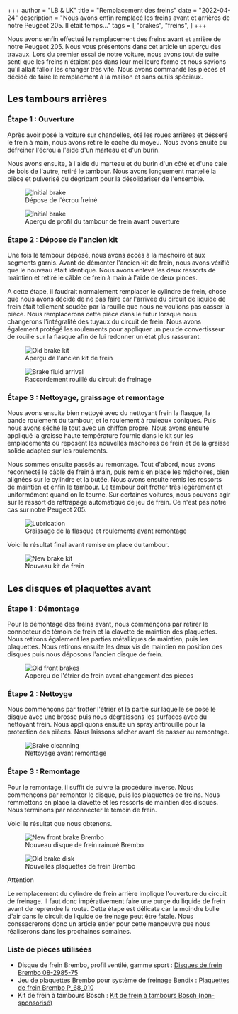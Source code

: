 +++
author = "LB & LK"
title = "Remplacement des freins"
date = "2022-04-24"
description = "Nous avons enfin remplacé les freins avant et arrières de notre Peugeot 205. Il était temps..."
tags = [
    "brakes",
    "freins",
]
+++

Nous avons enfin effectué le remplacement des freins avant et arrière de notre Peugeot 205. Nous vous présentons dans cet article un aperçu des travaux. Lors du premier essai de notre voiture, nous avons tout de suite senti que les freins n'étaient pas dans leur meilleure forme et nous savions qu'il allait falloir les changer très vite. Nous avons commandé les pièces et décidé de faire le remplacment à la maison et sans outils spéciaux.

## Les tambours arrières
### Étape 1 : Ouverture
Après avoir posé la voiture sur chandelles, ôté les roues arrières et désseré le frein à main, nous avons retiré le cache du moyeu. Nous avons enuite pu défreiner l'écrou à l'aide d'un marteau et d'un burin.

Nous avons ensuite, à l'aide du marteau et du burin d'un côté et d'une cale de bois de l'autre, retiré le tambour. Nous avons longuement martellé la pièce et pulverisé du dégripant pour la désolidariser de l'ensemble.

<figure>
    <img loading="lazy" class="image-article" src="/images/brakes-replacement/1.jpg" alt="Initial brake">
    <figcaption class="figure-caption">Dépose de  l'écrou freiné</figcaption>
</figure>

<figure>
  <img loading="lazy" class="image-article" src="/images/brakes-replacement/2.jpg" alt="Initial brake">
  <figcaption class="figure-caption">Aperçu de profil du tambour de frein avant ouverture</figcaption>
</figure>

### Étape 2 : Dépose de l'ancien kit
Une fois le tambour déposé, nous avons accès à la machoire et aux segments garnis. Avant de démonter l'ancien kit de frein, nous avons vérifié que le nouveau était identique. Nous avons enlevé les deux ressorts de maintien et retiré le câble de frein à main à l'aide de deux pinces.

A cette étape, il faudrait normalement remplacer le cylindre de frein, chose que nous avons décidé de ne pas faire car l'arrivée du circuit de liquide de frein était tellement soudée par la rouille que nous ne voulions pas casser la pièce. Nous remplacerons cette pièce dans le futur lorsque nous changerons l'intégralité des tuyaux du circuit de frein. Nous avons également protégé les roulements pour appliquer un peu de convertisseur de rouille sur la flasque afin de lui redonner un état plus rassurant.

<figure>
    <img loading="lazy" class="image-article" src="/images/brakes-replacement/3.jpg" alt="Old brake kit">
    <figcaption class="figure-caption">Aperçu de l'ancien kit de frein</figcaption>
</figure>
<figure>
  <img loading="lazy" class="image-article" src="/images/brakes-replacement/4.jpg" alt="Brake fluid arrival">
  <figcaption class="figure-caption">Raccordement rouillé du circuit de freinage</figcaption>
</figure>

### Étape 3 : Nettoyage, graissage et remontage
Nous avons ensuite bien nettoyé avec du nettoyant frein la flasque, la bande roulement du tambour, et le roulement à rouleaux coniques. Puis nous avons séché le tout avec un chiffon propre. Nous avons ensuite appliqué la graisse haute température fournie dans le kit sur les emplacements où reposent les nouvelles machoires de frein et de la graisse solide adaptée sur les roulements.

Nous sommes ensuite passés au remontage. Tout d'abord, nous avons reconnecté le câble de frein à main, puis remis en place les mâchoires, bien alignées sur le cylindre et la butée. Nous avons ensuite remis les ressorts de maintien et enfin le tambour. Le tambour doit frotter très légèrement et uniformément quand on le tourne. Sur certaines voitures, nous pouvons agir sur le ressort de rattrapage automatique de jeu de frein. Ce n'est pas notre cas sur notre Peugeot 205.

<figure>
    <img loading="lazy" class="image-article" src="/images/brakes-replacement/5.jpg" alt="Lubrication">
    <figcaption class="figure-caption">Graissage de la flasque et roulements avant remontage</figcaption>
</figure>

Voici le résultat final avant remise en place du tambour.
<figure>
    <img loading="lazy" class="image-article" src="/images/brakes-replacement/6.jpg" alt="New brake kit">
    <figcaption class="figure-caption">Nouveau kit de frein</figcaption>
</figure>

## Les disques et plaquettes avant
### Étape 1 : Démontage
Pour le démontage des freins avant, nous commençons par retirer le connecteur de témoin de frein et la clavette de maintien des plaquettes. Nous retirons également les parties métalliques de maintien, puis les plaquettes. Nous retirons ensuite les deux vis de maintien en position des disques puis nous déposons l'ancien disque de frein.
<figure>
    <img loading="lazy" class="image-article" src="/images/brakes-replacement/7.jpg" alt="Old front brakes">
    <figcaption class="figure-caption">Apperçu de l'étrier de frein avant changement des pièces</figcaption>
</figure>

### Étape 2 : Nettoyge
Nous commençons par frotter l'étrier et la partie sur laquelle se pose le disque avec une brosse puis nous dégraissons les surfaces avec du nettoyant frein. Nous appliquons ensuite un spray antirouille pour la protection des pièces. Nous laissons sécher avant de passer au remontage.
<figure>
    <img loading="lazy" class="image-article" src="/images/brakes-replacement/9.jpg" alt="Brake cleanning">
    <figcaption class="figure-caption">Nettoyage avant remontage</figcaption>
</figure>

### Étape 3 : Remontage
Pour le remontage, il suffit de suivre la procédure inverse. Nous commençons par remonter le disque, puis les plaquettes de freins. Nous remmettons en place la clavette et les ressorts de maintien des disques. Nous terminons par reconnecter le temoin de frein.

Voici le résultat que nous obtenons.
<figure>
    <img loading="lazy" class="image-article" src="/images/brakes-replacement/10.jpg" alt="New front brake Brembo">
    <figcaption class="figure-caption">Nouveau disque de frein rainuré Brembo</figcaption>
</figure>
<figure>
    <img loading="lazy" class="image-article" src="/images/brakes-replacement/11.jpg" alt="Old brake disk">
    <figcaption class="figure-caption">Nouvelles plaquettes de frein Brembo</figcaption>
</figure>
<span class="badge yellow">Attention</span>

Le remplacement du cylindre de frein arrière implique l'ouverture du circuit de freinage. Il faut donc impérativement faire une purge du liquide de frein avant de reprendre la route. Cette étape est délicate car la moindre bulle d'air dans le circuit de liquide de freinage peut être fatale. Nous conssacrerons donc un article entier pour cette manoeuvre que nous réaliserons dans les prochaines semaines.

### Liste de pièces utilisées

- Disque de frein Brembo, profil ventilé, gamme sport : <a class="anchor-link" target="_blank" href="https://www.bremboparts.com/europe/fr/catalogue/disc/08-2985-75">Disques de frein Brembo 08-2985-75</a>
- Jeu de plaquettes Brembo pour système de freinage Bendix : <a class="anchor-link" target="_blank" href="https://www.bremboparts.com/europe/fr/catalogue/pad/P_68_010">Plaquettes de frein Brembo P_68_010</a>
- Kit de frein à tambours Bosch : <a class="anchor-link" target="_blank" href="https://www.oscaro.com/kit-de-freins-a-tambours-bosch-0-204-114-063-13051-3859-p#">Kit de frein à tambours Bosch <span class="not-sponso">(non-sponsorisé)</span></a>
